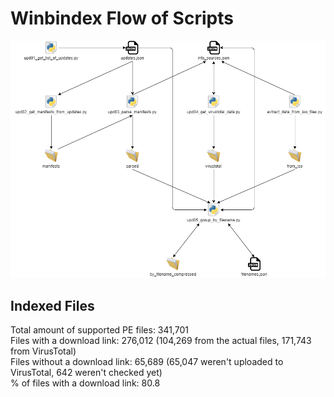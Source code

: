# Winbindex Flow of Scripts

![winbindex-scripts-flow.png](winbindex-scripts-flow.png)

## Indexed Files

<!--FileStats-->
Total amount of supported PE files: 341,701  
Files with a download link: 276,012 (104,269 from the actual files, 171,743 from VirusTotal)  
Files without a download link: 65,689 (65,047 weren't uploaded to VirusTotal, 642 weren't checked yet)  
% of files with a download link: 80.8  
<!--/FileStats-->
